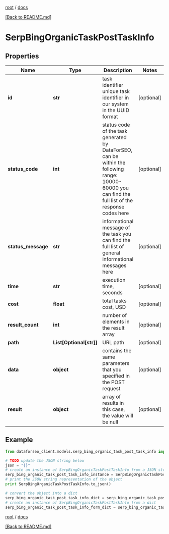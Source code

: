 [root](./../ "root") / [docs](./ "docs")

[[Back to README.md]](./../README.md "[Back to README.md]")

# SerpBingOrganicTaskPostTaskInfo

## Properties

Name | Type | Description | Notes
------------ | ------------- | ------------- | -------------
**id** | **str** | task identifier unique task identifier in our system in the UUID format | [optional]
**status_code** | **int** | status code of the task generated by DataForSEO, can be within the following range: 10000-60000 you can find the full list of the response codes here | [optional]
**status_message** | **str** | informational message of the task you can find the full list of general informational messages here | [optional]
**time** | **str** | execution time, seconds | [optional]
**cost** | **float** | total tasks cost, USD | [optional]
**result_count** | **int** | number of elements in the result array | [optional]
**path** | **List[Optional[str]]** | URL path | [optional]
**data** | **object** | contains the same parameters that you specified in the POST request | [optional]
**result** | **object** | array of results in this case, the value will be null | [optional]

## Example

```python
from dataforseo_client.models.serp_bing_organic_task_post_task_info import SerpBingOrganicTaskPostTaskInfo

# TODO update the JSON string below
json = "{}"
# create an instance of SerpBingOrganicTaskPostTaskInfo from a JSON string
serp_bing_organic_task_post_task_info_instance = SerpBingOrganicTaskPostTaskInfo.from_json(json)
# print the JSON string representation of the object
print SerpBingOrganicTaskPostTaskInfo.to_json()

# convert the object into a dict
serp_bing_organic_task_post_task_info_dict = serp_bing_organic_task_post_task_info_instance.to_dict()
# create an instance of SerpBingOrganicTaskPostTaskInfo from a dict
serp_bing_organic_task_post_task_info_form_dict = serp_bing_organic_task_post_task_info.from_dict(serp_bing_organic_task_post_task_info_dict)
```

  

[root](./../ "root") / [docs](./ "docs")

[[Back to README.md]](./../README.md "[Back to README.md]")